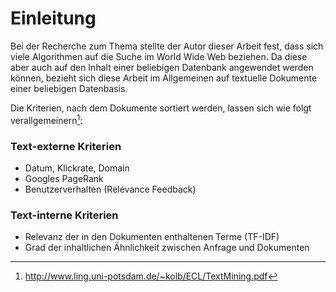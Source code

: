 # Einleitung

Bei der Recherche zum Thema stellte der Autor dieser Arbeit fest, dass sich viele Algorithmen auf die Suche im 
World Wide Web beziehen. Da diese aber auch auf den Inhalt einer beliebigen Datenbank angewendet werden können, bezieht
sich diese Arbeit im Allgemeinen auf textuelle Dokumente einer beliebigen Datenbasis.
  
Die Kriterien, nach dem Dokumente sortiert werden, lassen sich wie folgt verallgemeinern[^2]:

### Text-externe Kriterien
* Datum, Klickrate, Domain
* Googles PageRank
* Benutzerverhalten (Relevance Feedback)

### Text-interne Kriterien
* Relevanz der in den Dokumenten enthaltenen Terme (TF-IDF)
* Grad der inhaltlichen Ähnlichkeit zwischen Anfrage und Dokumenten

[^2]:http://www.ling.uni-potsdam.de/~kolb/ECL/TextMining.pdf






